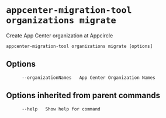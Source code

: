 # `appcenter-migration-tool organizations migrate`

Create App Center organization at Appcircle

```plaintext
appcenter-migration-tool organizations migrate [options]
```

## Options

```plaintext
      --organizationNames   App Center Organization Names
```

## Options inherited from parent commands

```plaintext
      --help   Show help for command
```
